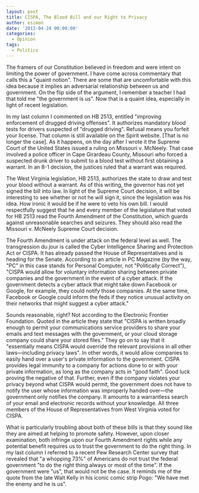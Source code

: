 ```yaml
---
layout: post
title: CISPA, The Blood Bill and our Right to Privacy
author: esimon
date: '2013-04-24 00:00:00'
categories:
  - Opinion
tags:
  - Politics
---
```

The framers of our Constitution believed in freedom and were intent on limiting the power of government. I have come across commentary that calls this a "quaint notion". There are some that are uncomfortable with this idea because it implies an adversarial relationship between us and government. On the flip side of the argument, I remember a teacher I had that told me "the government is us". Now that is a quaint idea, especially in light of recent legislation. 

In my last column I commented on HB 2513, entitled "improving enforcement of drugged driving offenses". It authorizes mandatory blood tests for drivers suspected of "drugged driving". Refusal means you forfeit your license. That column is still available on the Spirit website. [That is no longer the case]. As it happens, on the day after I wrote it the Supreme Court of the United States issued a ruling on Missouri v. McNeely. That case involved a police officer in Cape Girardeau County, Missouri who forced a suspected drunk driver to submit to a blood test without first obtaining a warrant. In an 8-1 decision, the justices ruled that a warrant was required. 

The West Virginia legislation, HB 2513, authorizes the state to draw and test your blood without a warrant. As of this writing, the governor has not yet signed the bill into law. In light of the Supreme Court decision, it will be interesting to see whether or not he will sign it, since the legislation was his idea. How ironic it would be if he were to veto his own bill. I would respectfully suggest that he and every member of the legislature that voted for HB 2513 read the Fourth Amendment of the Constitution, which guards against unreasonable searches and seizures. They should also read the Missouri v. McNeely Supreme Court decision. 

The Fourth Amendment is under attack on the federal level as well. The transgression du jour is called the Cyber Intelligence Sharing and Protection Act or CISPA. It has already passed the House of Representatives and is heading for the Senate. According to an article in PC Magazine (by the way, "PC" in this case stands for Personal Computer, not "Politically Correct"), "CISPA would allow for voluntary information sharing between private companies and the government in the event of a cyber attack. If the government detects a cyber attack that might take down Facebook or Google, for example, they could notify those companies. At the same time, Facebook or Google could inform the feds if they notice unusual activity on their networks that might suggest a cyber attack."

Sounds reasonable, right? Not according to the Electronic Frontier Foundation. Quoted in the article they state that "CISPA is written broadly enough to permit your communications service providers to share your emails and text messages with the government, or your cloud storage company could share your stored files." They go on to say that it "essentially means CISPA would override the relevant provisions in all other laws—including privacy laws". In other words, it would allow companies to easily hand over a user's private information to the government. CISPA provides legal immunity to a company for actions done to or with your private information, as long as the company acts in "good faith". Good luck proving the negative of that. Further, even if the company violates your privacy beyond what CISPA would permit, the government does not have to notify the user whose information was improperly handed over—the government only notifies the company. It amounts to a warrantless search of your email and electronic records without your knowledge. All three members of the House of Representatives from West Virginia voted for CISPA. 

What is particularly troubling about both of these bills is that they sound like they are aimed at helping to promote safety. However, upon closer examination, both infringe upon our Fourth Amendment rights while any potential benefit requires us to trust the government to do the right thing. In my last column I referred to a recent Pew Research Center survey that revealed that "a whopping 73%" of Americans do not trust the federal government "to do the right thing always or most of the time". If the government were "us", that would not be the case. It reminds me of the quote from the late Walt Kelly in his iconic comic strip Pogo: "We have met the enemy and he is us". 

